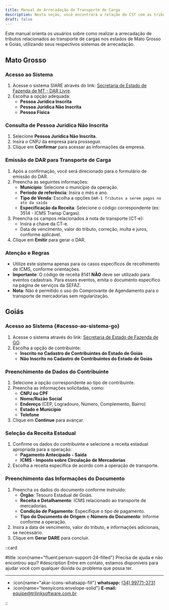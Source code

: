 ```yaml
---
title: Manual de Arrecadação de Transporte de Carga
description: Nesta seção, você encontrará a relação de CST com as tributações do Syspro ERP
draft: false
---
```


Este manual orienta os usuários sobre como realizar a arrecadação de tributos relacionados ao transporte de cargas nos estados de Mato Grosso e Goiás, utilizando seus respectivos sistemas de arrecadação. 

## Mato Grosso

### Acesso ao Sistema 
1. Acesse o sistema SIARE através do link: [Secretaria de Estado de Fazenda de MT - DAR Livre](https://www.sefaz.mt.gov.br/arrecadacao/darlivre/menudarlivre).
2. Escolha a opção adequada:
   - **Pessoa Jurídica Inscrita**
   - **Pessoa Jurídica Não Inscrita**
   - **Pessoa Física**

### Consulta de Pessoa Jurídica Não Inscrita
1. Selecione **Pessoa Jurídica Não Inscrita**.
2. Insira o CNPJ da empresa para prosseguir.
3. Clique em **Confirmar** para acessar as informações da empresa.

### Emissão de DAR para Transporte de Carga
1. Após a confirmação, você será direcionado para o formulário de emissão do DAR.
2. Preencha as seguintes informações:
   - **Município**: Selecione o município da operação.
   - **Período de referência**: Insira o mês e ano.
   - **Tipo de Venda**: Escolha a opções `DAR-1 Tributos a serem pagos no ato da saída`
   - **Especificação da Receita**: Selecione o código correspondente (ex: 3514 - ICMS Transp Cargas).
3. Preencha os campos relacionados à nota de transporte (CT-e):
   - Insira a chave da CT-e.
   - Data de vencimento, valor do tributo, correção, multa e juros, conforme aplicável.
4. Clique em **Emitir** para gerar o DAR.

### Atenção e Regras
- Utilize este sistema apenas para os casos específicos de recolhimento de ICMS, conforme orientações.
- **Importante**: O código de receita 8141 **NÃO** deve ser utilizado para eventos cadastrais. Para esses eventos, emita o documento específico na página de serviços da SEFAZ.
- **Nota**: Não é permitido o uso do Comprovante de Agendamento para o transporte de mercadorias sem regularização.

## Goiás

### Acesso ao Sistema {#acesso-ao-sistema-go}
1. Acesse o sistema através do link: [Secretaria de Estado de Fazenda de GO](https://arr.economia.go.gov.br/arr-www/view/emissaoDARE.jsf;jsessionid=hLabzRrMeUTwBnbiYvS6x5WMs8SFRu3P3GkwMbhE.jbprodeap13:eap04?url=YUZDQNPBAJRC1CHBKT75GJCCC4TDI4NW0F937FAFTCVK6GHDAGBUP202_62_703_DLQGJEQUUX_ORUOSEGXIWTV%2BPV91P7BYI1ZFPXWBITPRZSIX94KDLUK).
2. Escolha a opção de contribuinte:
   - **Inscrito no Cadastro de Contribuintes do Estado de Goiás**
   - **Não Inscrito no Cadastro de Contribuintes do Estado de Goiás**

### Preenchimento de Dados do Contribuinte
1. Selecione a opção correspondente ao tipo de contribuinte.
2. Preencha as informações solicitadas, como:
   - **CNPJ ou CPF**
   - **Nome/Razão Social**
   - **Endereço** (CEP, Logradouro, Número, Complemento, Bairro)
   - **Estado e Município**
   - **Telefone**
3. Clique em **Continue** para avançar.

### Seleção da Receita Estadual
1. Confirme os dados do contribuinte e selecione a receita estadual apropriada para a operação:
   - **Pagamento Antecipado - Saída**
   - **ICMS - Imposto sobre Circulação de Mercadorias**
2. Escolha a receita específica de acordo com a operação de transporte.

### Preenchimento das Informações do Documento
1. Preencha os dados do documento conforme instruído:
   - **Órgão**: Tesouro Estadual de Goiás.
   - **Receita e Detalhamento**: ICMS relacionado ao transporte de mercadorias.
   - **Condição de Pagamento**: Especifique o tipo de pagamento.
   - **Tipo do Documento de Origem** e **Número do Documento**: Informe conforme a operação.
2. Insira a data de vencimento, valor do tributo, e informações adicionais, se necessário.
3. Clique em **Gerar DARE** para concluir.

::card

#title
:icon{name="fluent:person-support-24-filled"} Precisa de ajuda e não encontrou aqui?
#description
Entre em contato, estamos disponíveis para ajudar você com qualquer dúvida ou problema que possa ter.

---

- :icon{name="akar-icons-whatsapp-fill"} **whatsapp:** [(34) 99771-3731](https://wa.me/trilinksoftware)
- :icon{name="teenyicons:envelope-solid"} **E-mail:** [equipe@trilinksoftware.com.br](mailto:equipe@trilinksoftware.com.br)

::
